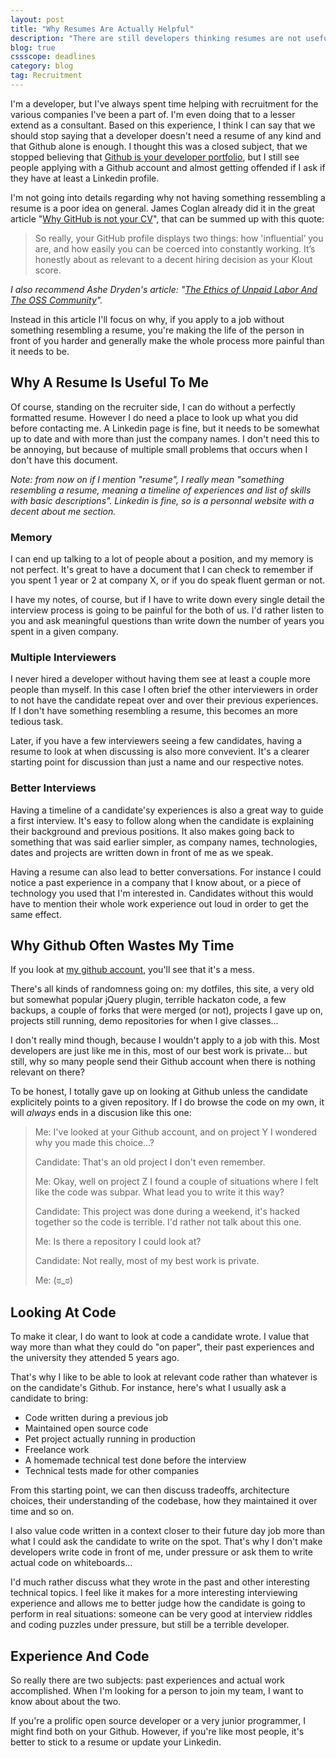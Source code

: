 ```yaml
---
layout: post
title: "Why Resumes Are Actually Helpful"
description: "There are still developers thinking resumes are not useful, when really they can help simplifying the recruitment process and be generally very helpful for all parties involved."
blog: true	
cssscope: deadlines
category: blog
tag: Recruitment
---
```


I'm a developer, but I've always spent time helping with recruitment for the various companies I've been a part of. I'm even doing that to a lesser extend as a consultant. Based on this experience, I think I can say that we should stop saying that a developer doesn't need a resume of any kind and that Github alone is enough. I thought this was a closed subject, that we stopped believing that [Github is your developer portfolio][1], but I still see people applying with a Github account and almost getting offended if I ask if they have at least a Linkedin profile.

I'm not going into details regarding why not having something ressembling a resume is a poor idea on general. James Coglan already did it in the great article "[Why GitHub is not your CV][2]", that can be summed up with this quote:

> So really, your GitHub profile displays two things: how 'influential’ you are, and how easily you can be coerced into constantly working. It’s honestly about as relevant to a decent hiring decision as your Klout score.

_I also recommend Ashe Dryden's article: "[The Ethics of Unpaid Labor And The OSS Community][3]"._

Instead in this article I'll focus on why, if you apply to a job without something resembling a resume, you're making the life of the person in front of you harder and generally make the whole process more painful than it needs to be.


## Why A Resume Is Useful To Me

Of course, standing on the recruiter side, I can do without a perfectly formatted resume. However I do need a place to look up what you did before contacting me. A Linkedin page is fine, but it needs to be somewhat up to date and with more than just the company names. I don't need this to be annoying, but because of multiple small problems that occurs when I don't have this document.

_Note: from now on if I mention "resume", I really mean "something resembling a resume, meaning a timeline of experiences and list of skills with basic descriptions". Linkedin is fine, so is a personnal website with a decent about me section._

### Memory

I can end up talking to a lot of people about a position, and my memory is not perfect. It's great to have a document that I can check to remember if you spent 1 year or 2 at company X, or if you do speak fluent german or not.

I have my notes, of course, but if I have to write down every single detail the interview process is going to be painful for the both of us. I'd rather listen to you and ask meaningful questions than write down the number of years you spent in a given company.

### Multiple Interviewers

I never hired a developer without having them see at least a couple more people than myself. In this case I often brief the other interviewers in order to not have the candidate repeat over and over their previous experiences. If I don't have something resembling a resume, this becomes an more tedious task.

Later, if you have a few interviewers seeing a few candidates, having a resume to look at when discussing is also more convevient. It's a clearer starting point for discussion than just a name and our respective notes.

### Better Interviews

Having a timeline of a candidate'sy experiences is also a great way to guide a first interview. It's easy to follow along when the candidate is explaining their background and previous positions. It also makes going back to something that was said earlier simpler, as company names, technologies, dates and projects are written down in front of me as we speak.

Having a resume can also lead to better conversations. For instance I could notice a past experience in a company that I know about, or a piece of technology you used that I'm interested in. Candidates without this would have to mention their whole work experience out loud in order to get the same effect.

## Why Github Often Wastes My Time

If you look at [my github account][4], you'll see that it's a mess.

There's all kinds of randomness going on: my dotfiles, this site, a very old but somewhat popular jQuery plugin, terrible hackaton code, a few backups, a couple of forks that were merged (or not), projects I gave up on, projects still running, demo repositories for when I give classes... 

I don't really mind though, because I wouldn't apply to a job with this. Most developers are just like me in this, most of our best work is private... but still, why so many people send their Github account when there is nothing relevant on there?

To be honest, I totally gave up on looking at Github unless the candidate explicitely points to a given repository. If I do browse the code on my own, it will _always_ ends in a discusion like this one:

> <span class='dpm'>Me</span>: I've looked at your Github account, and on project Y I wondered why you made this choice...?
> 
>  <span class='ddev'>Candidate</span>: That's an old project I don't even remember.
> 
>  <span class='dpm'>Me</span>:  Okay, well on project Z I found a couple of situations where I felt like the code was subpar. What lead you to write it this way?
> 
> <span class='ddev'>Candidate</span>: This project was done during a weekend, it's hacked together so the code is terrible. I'd rather not talk about this one.
> 
>  <span class='dpm'>Me</span>: Is there a repository I could look at?
> 
> <span class='ddev'>Candidate</span>: Not really, most of my best work is private.
> 
>  <span class='dpm'>Me</span>:  (ಠ_ಠ)

## Looking At Code

To make it clear, I do want to look at code a candidate wrote. I value that way more than what they could do "on paper", their past experiences and the university they attended 5 years ago.

That's why I like to be able to look at relevant code rather than whatever is on the candidate's Github. For instance, here's what I usually ask a candidate to bring:

- Code written during a previous job
- Maintained open source code
- Pet project actually running in production
- Freelance work
- A homemade technical test done before the interview
- Technical tests made for other companies

From this starting point, we can then discuss tradeoffs, architecture choices, their understanding of the codebase, how they maintained it over time and so on.

I also value code written in a context closer to their future day job more than what I could ask the candidate to write on the spot. That's why I don't make developers write code in front of me, under pressure or ask them to write actual code on whiteboards...

I'd much rather discuss what they wrote in the past and other interesting technical topics. I feel like it makes for a more interesting interviewing experience and allows me to better judge how the candidate is going to perform in real situations:  someone can be very good at interview riddles and coding puzzles under pressure, but still be a terrible developer.

## Experience And Code

So really there are two subjects: past experiences and actual work accomplished. When I'm looking for a person to join my team, I want to know about about the two.

If you're a prolific open source developer or a very junior programmer, I might find both on your Github. However, if you're like most people, it's better to stick to a resume or update your Linkedin.

[1]:	http://anti-pattern.com/github-is-your-resume-now
[2]:	https://blog.jcoglan.com/2013/11/15/why-github-is-not-your-cv/
[3]:	https://www.ashedryden.com/blog/the-ethics-of-unpaid-labor-and-the-oss-community
[4]:	https://github.com/marcgg?tab=repositories